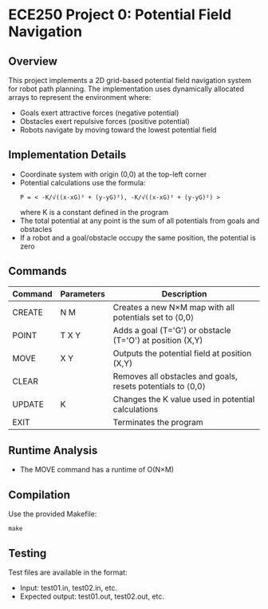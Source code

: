 # ECE250 Project 0: Potential Field Navigation

## Overview
This project implements a 2D grid-based potential field navigation system for robot path planning. The implementation uses dynamically allocated arrays to represent the environment where:
- Goals exert attractive forces (negative potential)
- Obstacles exert repulsive forces (positive potential)
- Robots navigate by moving toward the lowest potential field

## Implementation Details
- Coordinate system with origin (0,0) at the top-left corner
- Potential calculations use the formula: 
  ```
  P = < -K/√((x-xG)² + (y-yG)²), -K/√((x-xG)² + (y-yG)²) >
  ```
  where K is a constant defined in the program
- The total potential at any point is the sum of all potentials from goals and obstacles
- If a robot and a goal/obstacle occupy the same position, the potential is zero

## Commands
| Command | Parameters | Description |
|---------|------------|-------------|
| CREATE  | N M        | Creates a new N×M map with all potentials set to ⟨0,0⟩ |
| POINT   | T X Y      | Adds a goal (T='G') or obstacle (T='O') at position (X,Y) |
| MOVE    | X Y        | Outputs the potential field at position (X,Y) |
| CLEAR   |            | Removes all obstacles and goals, resets potentials to ⟨0,0⟩ |
| UPDATE  | K          | Changes the K value used in potential calculations |
| EXIT    |            | Terminates the program |

## Runtime Analysis
- The MOVE command has a runtime of O(N×M)

## Compilation
Use the provided Makefile:
```
make
```

## Testing
Test files are available in the format:
- Input: test01.in, test02.in, etc.
- Expected output: test01.out, test02.out, etc.
